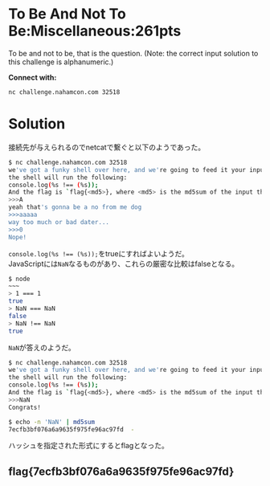 # To Be And Not To Be:Miscellaneous:261pts
To be and not to be, that is the question. (Note: the correct input solution to this challenge is alphanumeric.)  

**Connect with:**  
```
nc challenge.nahamcon.com 32518
```

# Solution
接続先が与えられるのでnetcatで繋ぐと以下のようであった。  
```bash
$ nc challenge.nahamcon.com 32518
we've got a funky shell over here, and we're going to feed it your input!
the shell will run the following:
console.log(%s !== (%s));
And the flag is `flag{<md5>}, where <md5> is the md5sum of the input that prints true!
>>>A
yeah that's gonna be a no from me dog
>>>aaaaa
way too much or bad dater...
>>>0
Nope!
```
`console.log(%s !== (%s));`をtrueにすればよいようだ。  
JavaScriptには`NaN`なるものがあり、これらの厳密な比較はfalseとなる。  
```bash
$ node
~~~
> 1 === 1
true
> NaN === NaN
false
> NaN !== NaN
true
```
`NaN`が答えのようだ。  
```bash
$ nc challenge.nahamcon.com 32518
we've got a funky shell over here, and we're going to feed it your input!
the shell will run the following:
console.log(%s !== (%s));
And the flag is `flag{<md5>}, where <md5> is the md5sum of the input that prints true!
>>>NaN
Congrats!

$ echo -n 'NaN' | md5sum
7ecfb3bf076a6a9635f975fe96ac97fd  -
```
ハッシュを指定された形式にするとflagとなった。  

## flag{7ecfb3bf076a6a9635f975fe96ac97fd}